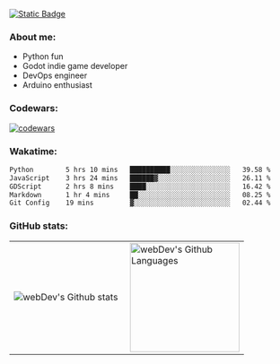 [![Static Badge](https://img.shields.io/badge/Telegram-blue?style=flat&logo=telegram&link=https://t.me/sfkulagin)](https://t.me/sfkulagin)
### About me:

- Python fun
- Godot indie game developer
- DevOps engineer
- Arduino enthusiast

### Codewars:

[![codewars](https://www.codewars.com/users/talkafk/badges/large)](https://www.codewars.com/users/talkafk)

### Wakatime:

<!--START_SECTION:waka-->

```txt
Python        5 hrs 10 mins   ██████████░░░░░░░░░░░░░░░   39.58 %
JavaScript    3 hrs 24 mins   ██████▓░░░░░░░░░░░░░░░░░░   26.11 %
GDScript      2 hrs 8 mins    ████░░░░░░░░░░░░░░░░░░░░░   16.42 %
Markdown      1 hr 4 mins     ██░░░░░░░░░░░░░░░░░░░░░░░   08.25 %
Git Config    19 mins         ▓░░░░░░░░░░░░░░░░░░░░░░░░   02.44 %
```

<!--END_SECTION:waka-->

### GitHub stats:

<table>
  <tr>
    <td>
      <img align="left" src="http://github-readme-streak-stats.herokuapp.com?user=talkafk&theme=dark&background=000000" alt="webDev's Github stats" />
    </td>
    <td>
      <img height="195px" align="right" alt="webDev's Github Languages" src="https://github-readme-stats-sigma-five.vercel.app/api/top-langs/?username=talkafk&layout=compact&theme=vision-friendly-dark" />
    </td>
  </tr>
</table>
